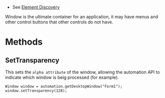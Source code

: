 * See [Element Discovery](element-discovery.md)

Window is the ultimate container for an application, it may have menus and other control buttons that other controls do not have.

# Methods

## SetTransparency

This sets the `alpha attribute` of the window, allowing the automation API to indicate which window is beig processed (for example).

```
Window window = automation.getDesktopWindow("Form1");
window.setTransparency(128);
```